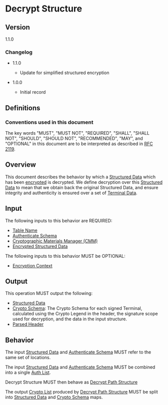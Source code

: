 [//]: # "Copyright Amazon.com Inc. or its affiliates. All Rights Reserved."
[//]: # "SPDX-License-Identifier: CC-BY-SA-4.0"

# Decrypt Structure

## Version

1.1.0

### Changelog

- 1.1.0

  - Update for simplified structured encryption

- 1.0.0
  - Initial record

## Definitions

### Conventions used in this document

The key words "MUST", "MUST NOT", "REQUIRED", "SHALL", "SHALL NOT", "SHOULD", "SHOULD NOT", "RECOMMENDED", "MAY", and "OPTIONAL"
in this document are to be interpreted as described in [RFC 2119](https://tools.ietf.org/html/rfc2119).

## Overview

This document describes the behavior by which a [Structured Data](./structures.md#structured-data)
which has been [encrypted](./encrypt-structure.md) is decrypted.
We define decryption over this [Structured Data](./structures.md#structured-data) to mean that
we obtain back the original Structured Data,
and ensure integrity and authenticity is ensured over a set of [Terminal Data](./structures.md#terminal-data).

## Input

The following inputs to this behavior are REQUIRED:

- [Table Name](decrypt-path-structure.md#table-name)
- [Authenticate Schema](decrypt-path-structure.md#authenticate-schema)
- [Cryptographic Materials Manager (CMM)](decrypt-path-structure.md#cmm)
- [Encrypted Structured Data](decrypt-path-structure.md#encrypted-structured-data)

The following inputs to this behavior MUST be OPTIONAL:

- [Encryption Context](decrypt-path-structure.md#encryption-context)

## Output

This operation MUST output the following:

- [Structured Data](decrypt-path-structure.md#structured-data)
- [Crypto Schema](./structures.md#crypto-schema): The Crypto Schema for each signed Terminal,
  calculated using the Crypto Legend in the header, the signature scope used for decryption, and the data in the input structure.
- [Parsed Header](decrypt-path-structure.md#parsed-header)

## Behavior

The input [Structured Data](decrypt-path-structure.md#structured-data) and [Authenticate Schema](decrypt-path-structure.md#authenticate-schema)
MUST refer to the same set of locations.

The input [Structured Data](decrypt-path-structure.md#structured-data) and [Authenticate Schema](decrypt-path-structure.md#authenticate-schema)
MUST be combined into a single [Auth List](decrypt-path-structure.md#auth-list).

Decrypt Structure MUST then behave as [Decrypt Path Structure](decrypt-path-structure.md)

The output [Crypto List](decrypt-path-structure.md#crypto-list) produced by [Decrypt Path Structure](decrypt-path-structure.md)
MUST be split into [Structured Data](decrypt-path-structure.md#structured-data) and [Crypto Schema](decrypt-path-structure.md#crypto-schema)
maps.
